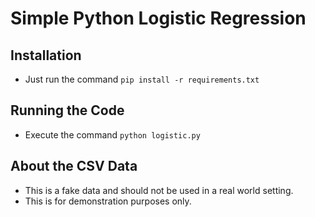 # Simple Python Logistic Regression

## Installation
 * Just run the command `pip install -r requirements.txt`

## Running the Code
 * Execute the command `python logistic.py`

## About the CSV Data
 * This is a fake data and should not be used in a real world setting.
 * This is for demonstration purposes only.